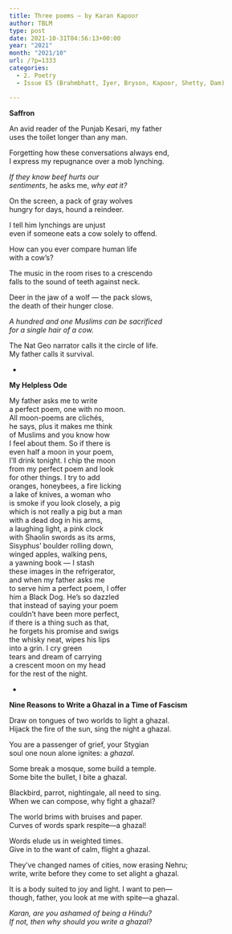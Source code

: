 ```yaml
---
title: Three poems – by Karan Kapoor
author: TBLM
type: post
date: 2021-10-31T04:56:13+00:00
year: "2021"
month: "2021/10"
url: /?p=1333
categories:
  - 2. Poetry
  - Issue E5 (Brahmbhatt, Iyer, Bryson, Kapoor, Shetty, Dam)

---
```

**Saffron**

An avid reader of the Punjab Kesari, my father  
uses the toilet longer than any man.

Forgetting how these conversations always end,  
I express my repugnance over a mob lynching.

_If they know beef hurts our  
sentiments_, he asks me, _why eat it?_

On the screen, a pack of gray wolves  
hungry for days, hound a reindeer.

I tell him lynchings are unjust  
even if someone eats a cow solely to offend.

How can you ever compare human life  
with a cow&#8217;s?

The music in the room rises to a crescendo  
falls to the sound of teeth against neck.

Deer in the jaw of a wolf — the pack slows,  
the death of their hunger close.

_A hundred and one Muslims can be sacrificed  
for a single hair of a cow._

The Nat Geo narrator calls it the circle of life.  
My father calls it survival.

*

**My Helpless Ode**

My father asks me to write  
a perfect poem, one with no moon.  
All moon-poems are clichés,  
he says, plus it makes me think  
of Muslims and you know how  
I feel about them. So if there is  
even half a moon in your poem,  
I&#8217;ll drink tonight. I chip the moon  
from my perfect poem and look  
for other things. I try to add  
oranges, honeybees, a fire licking  
a lake of knives, a woman who  
is smoke if you look closely, a pig  
which is not really a pig but a man  
with a dead dog in his arms,  
a laughing light, a pink clock  
with Shaolin swords as its arms,  
Sisyphus&#8217; boulder rolling down,  
winged apples, walking pens,  
a yawning book — I stash  
these images in the refrigerator,  
and when my father asks me  
to serve him a perfect poem, I offer  
him a Black Dog. He&#8217;s so dazzled  
that instead of saying your poem  
couldn&#8217;t have been more perfect,  
if there is a thing such as that,  
he forgets his promise and swigs  
the whisky neat, wipes his lips  
into a grin. I cry green  
tears and dream of carrying  
a crescent moon on my head  
for the rest of the night.

*

**Nine Reasons to Write a Ghazal in a Time of Fascism**

Draw on tongues of two worlds to light a ghazal.  
Hijack the fire of the sun, sing the night a ghazal.

You are a passenger of grief, your Stygian  
soul one noun alone ignites: a _ghazal_.

Some break a mosque, some build a temple.  
Some bite the bullet, I bite a ghazal.

Blackbird, parrot, nightingale, all need to sing.  
When we can compose, why fight a ghazal?

The world brims with bruises and paper.  
Curves of words spark respite—a ghazal!

Words elude us in weighted times.  
Give in to the want of calm, flight a ghazal.

They&#8217;ve changed names of cities, now erasing Nehru;  
write, write before they come to set alight a ghazal.

It is a body suited to joy and light. I want to pen—  
though, father, you look at me with spite—a ghazal.

_Karan, are you ashamed of being a Hindu?  
If not, then why should you write a ghazal?_